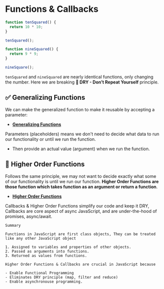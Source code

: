 # Functions & Callbacks

```js
function tenSquared() {
  return 10 * 10;
}

tenSquared();
```

```js
function nineSquared() {
  return 9 * 9;
}

nineSquare();
```

`tenSquared` and `nineSquared` are nearly identical functions, only changing the number. Here we are breaking **🔴 DRY - Don’t Repeat Yourself** principle.

## ✅ Generalizing Functions

We can make the generalized function to make it reusable by accepting a parameter:

- **[Generalizing Functions](./generalizing-functions.js)**

Parameters (placeholders) means we don't need to decide what data to run our functionality or until we run the function.

- Then provide an actual value (argument) when we run the function.

## 🔄 Higher Order Functions

Follows the same principle, we may not want to decide exactly what some of our functionality is until we run our function. **Higher Order Functions are those function which takes function as an argument or return a function**.

- **[Higher Order Functions](./higher-order-functions.js)**

Callbacks & Higher Order Functions simplify our code and keep it DRY, Callbacks are core aspect of async JavaScript, and are under-the-hood of promises, async/await.

    Summary

    Functions in JavaScript are first class objects, They can be treated like any other JavaScript object

    1. Assigned to variables and properties of other objects.
    2. Passed as arguments into functions.
    3. Returned as values from functions.

    Higher Order Functions & Callbacks are crucial in JavaScript because

    - Enable Functional Programming
    - Eliminates DRY principle (map, filter and reduce)
    - Enable asynchronouse programming.
